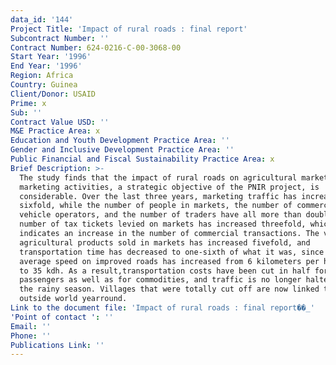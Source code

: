 ```yaml
---
data_id: '144'
Project Title: 'Impact of rural roads : final report'
Subcontract Number: ''
Contract Number: 624-0216-C-00-3068-00
Start Year: '1996'
End Year: '1996'
Region: Africa
Country: Guinea
Client/Donor: USAID
Prime: x
Sub: ''
Contract Value USD: ''
M&E Practice Area: x
Education and Youth Development Practice Area: ''
Gender and Inclusive Development Practice Area: ''
Public Financial and Fiscal Sustainability Practice Area: x
Brief Description: >-
  The study finds that the impact of rural roads on agricultural markets and
  marketing activities, a strategic objective of the PNIR project, is
  considerable. Over the last three years, marketing traffic has increased
  sixfold, while the number of people in markets, the number of commercial
  vehicle operators, and the number of traders have all more than doubled. The
  number of tax tickets levied on markets has increased threefold, which clearly
  indicates an increase in the number of commercial transactions. The volume of
  agricultural products sold in markets has increased fivefold, and
  transportation time has decreased to one-sixth of what it was, since the
  average speed on improved roads has increased from 6 kilometers per hour (kdh)
  to 35 kdh. As a result,transportation costs have been cut in half for
  passengers as well as for commodities, and traffic is no longer halted during
  the rainy season. Villages that were totally cut off are now linked to the
  outside world yearround.
Link to the document file: 'Impact of rural roads : final report��_'
'Point of contact ': ''
Email: ''
Phone: ''
Publications Link: ''
---
```

